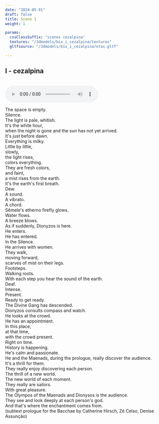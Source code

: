 ```yaml
---
date: "2024-05-01"
draft: false
title: Scene 1
weight: 1

params:
  cssClassSuffix: "scenes cezalpina"
  textures: "/3dmodels/bix_i_cezalpina/textures"
  gltfsource: "/3dmodels/bix_i_cezalpina/otas.gltf"

---
```

## I - cezalpina
<canvas id="c"></canvas>
<br>
<audio controls class="">
    <source src="/audio/SUB_TEXTO.m4a"> type="audio/mpeg">Your browser does not support the audio element.
</audio>
<div class="textBox">
<p>The space is empty.<br>
Silence.<br>
The light is pale, whitish.<br>
It's the white hour,<br>
when the night is gone and the sun has not yet arrived.<br>
It's just before dawn.<br>
Everything is milky.<br>
Little by little,<br>
slowly,<br>
the light rises,<br>
colors everything.<br>
They are fresh colors,<br>
and faint,<br>
a mist rises from the earth.<br>
It's the earth's first breath.<br>
Dew.<br>
A sound.<br>
A vibrato.<br>
A chord.<br>
Sêmele's etherno firefly glows.<br>
Water flows.<br>
A breeze blows.<br>
As if suddenly, Dionyzos is here.<br>
He enters.<br>
He has entered.<br>
In the Silence.<br>
He arrives with women.<br>
They walk,<br>
moving forward,<br>
scarves of mist on their legs.<br>
Footsteps.<br>
Walking roots.<br>
With each step you hear the sound of the earth.<br>
Deaf.<br>
Intense.<br>
Present.<br>
Ready to get ready.<br>
The Divine Gang has descended.<br>
Dionyzos consults compass and watch.<br>
He looks at the crowd.<br>
He has an appointment.<br>
In this place,<br>
at that time,<br>
with the crowd present.<br>
Right on time.<br>
History is happening.<br>
He's calm and passionate.<br>
He and the Maenads, during the prologue, really discover the audience.<br>
It's a thrill for them.<br>
They really enjoy discovering each person.<br>
The thrill of a new world.<br>
The new world of each moment.<br>
They really are sailors.<br>
With great pleasure.<br>
The Olympos of the Maenads and Dionysos is the audience.<br>
They see and look deeply at each person's god.<br>
And that's where the enchantment comes from.<br>
(subtext prologue for the Bacchae by Catherine Hirsch, Zé Celso, Denise Assunção)
</p>
</div>


